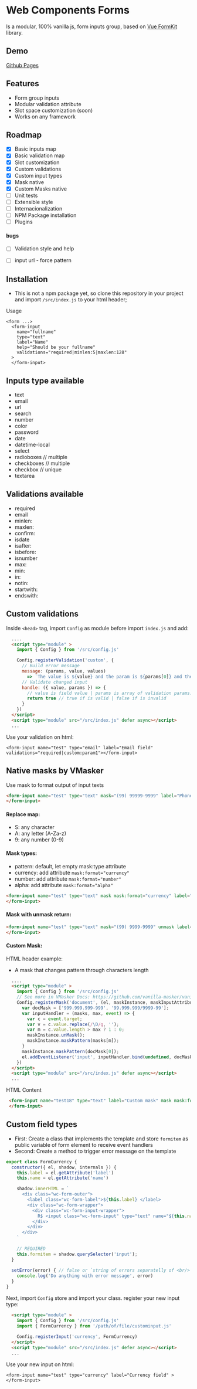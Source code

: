 # Web Components Forms

Is a modular, 100% vanilla js, form inputs group, based on [Vue FormKit](https://formkit.com/getting-started/what-is-formkit) library.

## Demo
[Github Pages](https://minasvisual.github.io/wc-forms/)

## Features
- Form group inputs
- Modular validation attribute
- Slot space customization (soon)
- Works on any framework

## Roadmap
- [x] Basic inputs map
- [x] Basic validation map
- [X] Slot customization
- [X] Custom validations
- [X] Custom input types
- [X] Mask native
- [X] Custom Masks native
- [ ] Unit tests
- [ ] Extensible style
- [ ] Internacionalization
- [ ] NPM Package installation
- [ ] Plugins

#### bugs 
- [ ] Validation style and help
- [ ] input url - force pattern


## Installation
 - This is not a npm package yet, so clone this repository in your project and import `/src/index.js` to your html header;

Usage
```
<form ...>
  <form-input 
    name="fullname" 
    type="text" 
    label="Name" 
    help="Should be your fullname"
    validations="required|minlen:5|maxlen:128" 
  >  
  </form-input>
```

## Inputs type available  
- text 
- email            
- url
- search
- number 
- color
- password
- date
- datetime-local
- select
- radioboxes // multiple
- checkboxes // multiple
- checkbox   // unique
- textarea 


## Validations available  
- required 
- email            
- minlen:<number>
- maxlen:<number>
- confirm:<other-field-name-above>
- isdate
- isafter:<yyyy-mm-dd>
- isbefore:<yyyy-mm-dd>
- isnumber
- max:<number>
- min:<number>
- in:<values-comma-separatelly> 
- notin:<values-comma-separatelly> 
- startwith:<any>
- endswith:<any>


## Custom validations
Inside `<head>` tag, import `Config` as module before import `index.js` and add:
```html
  ....
  <script type="module" >
    import { Config } from '/src/config.js' 

    Config.registerValidation('custom', {
      // Build error message
      message: (params, value, values) 
        => `The value is ${value} and the param is ${params[0]} and the form values is ${JSON.stringify(values)}`,
      // Validate changed input
      handle: ({ value, params }) => {
        // value is field value | params is array of validation params: "custom:param1:param2 ...."
        return true // true if is valid | false if is invalid
      }
    }) 
  </script> 
  <script type="module" src="/src/index.js" defer async></script>
  ... 
```

Use your validation on html:
```
<form-input name="test" type="email" label="Email field" validations="required|custom:param1"></form-input>
```

## Native masks by VMasker
Use mask to format output of input texts
```html
<form-input name="test" type="text" mask="(99) 99999-9999" label="Phone field" validations="required">
</form-input>
```
#### Replace map:
- S: any character
- A: any letter (A-Za-z)
- 9: any number (0-9) 

#### Mask types:
- pattern: default, let empty mask:type attribute
- currency: add attribute `mask:format="currency"`
- number: add attribute `mask:format="number"`
- alpha: add attribute `mask:format="alpha"`

```html
<form-input name="test" type="text" mask mask:format="currency" label="Money field" >
</form-input>
```

#### Mask with unmask return: 
```html
<form-input name="test" type="text" mask="(99) 9999-9999" unmask label="Money field" >
</form-input>
```

#### Custom Mask: 
HTML header example:
- A mask that changes pattern through characters length
```html
  ....
  <script type="module" >
    import { Config } from '/src/config.js' 
    // See more in VMasker Docs: https://github.com/vanilla-masker/vanilla-masker/tree/master
    Config.registerMask('document', (el, maskInstance, maskInputAttribute) => {
      var docMask = ['999.999.999-999', '99.999.999/9999-99'];
      var inputHandler = (masks, max, event) => {
        var c = event.target;
        var v = c.value.replace(/\D/g, '');
        var m = c.value.length > max ? 1 : 0;
        maskInstance.unMask();
        maskInstance.maskPattern(masks[m]); 
      }
      maskInstance.maskPattern(docMask[0]);
      el.addEventListener('input', inputHandler.bind(undefined, docMask, 14), false);
    })
  </script> 
  <script type="module" src="/src/index.js" defer async></script>
  ... 
```
HTML Content
```html
 <form-input name="test18" type="text" label="Custom mask" mask mask:format="document" validations="required" >  
 </form-input>  
```



## Custom field types
- First: Create a class that implements the template and store `formitem` as public variable of form element to receive event handlers
- Second: Create a method to trigger error message on the template
```js
export class FormCurrency {
  constructor({ el, shadow, internals }) { 
    this.label = el.getAttribute('label')
    this.name = el.getAttribute('name')  

    shadow.innerHTML = ` 
      <div class="wc-form-outer"> 
        <label class="wc-form-label">${this.label} </label>
        <div class="wc-form-wrapper"> 
          <div class="wc-form-input-wrapper"> 
            R$ <input class="wc-form-input" type="text" name="${this.name}" />
          </div>  
        </div> 
      </div>
    `
  
    // REQUIRED
    this.formitem = shadow.querySelector('input');
  }
  
  setError(error) { // false or `string of errors separatelly of <br/>`
    console.log('Do anything with error message', error)
  }
}

```
Next, import `Config` store and import your class. register your new input type:
```html
  <script type="module" >
    import { Config } from '/src/config.js'
    import { FormCurrency } from '/path/of/file/custominput.js'
  
    Config.registerInput('currency', FormCurrency)
  </script> 
  <script type="module" src="/src/index.js" defer async></script>
  ...
```

Use your new input on html:
```
<form-input name="test" type="currency" label="Currency field" ></form-input>
```